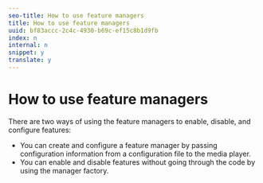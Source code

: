 ```yaml
---
seo-title: How to use feature managers
title: How to use feature managers
uuid: bf83accc-2c4c-4930-b69c-ef15c8b1d9fb
index: n
internal: n
snippet: y
translate: y
---
```


# How to use feature managers

There are two ways of using the feature managers to enable, disable, and configure features: 
* You can create and configure a feature manager by passing configuration information from a configuration file to the media player.
* You can enable and disable features without going through the code by using the manager factory.

